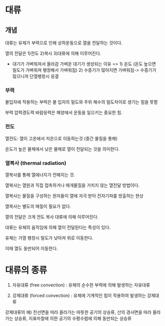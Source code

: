 # 대류

## 개념 


대류는 유제가 부력으로 인해 상하운동으로 열을 전달하는 것이다.

열의 전달은 1)전도 2)복사 3)대류에 의해 이루어진다.

* 대기가 가벼워져서 올라감
가벼운 대기가 생성되는 이유 => 1) 온도 (온도 높으면 밀도가 가벼워져 팽창해서 가벼워짐) 2) 수증기가 많아지면 가벼워짐-> 수증기가 많으니까 단열팽창시 응결

### 부력
물입자에 작용하는 부력은 물 입자의 밀도와 주위 해수의 밀도차이로 생기는 힘을 뜻함

부력 압력경도력 바람응력은 해양에서 운동을 일으키는 중요한 힘.


### 전도

열전도: 열이 고온에서 저온으로 이동하는것 (중간 물질을 통해)

온도가 높은 물체에서 낮은 물체로 열이 전달되는 것을 의미한다.

### 열복사 (thermal radiation)

열복사를 통해 열에너지가 전해지는 것.

열복사는 열원과 직접 접촉하거나 매개물질을 거치지 않는 열전달 방법이다.

열복사는 물질을 구성하는 원자들이 열에 자극 받아 전자기파를 방출하는 현상

열복사는 별도의 매질이 필요가 없다.



열의 전달은 크게 전도 복사 대류에 의해 이루어진다.

대류는 유체의 움직임에 의해 열이 전달된다는 특성이 있다.

유체는 가열 팽창시 밀도가 낮아져 위로 이동한다. 

이때 열도 동반되어 이동한다.

# 대류의 종류

1) 자유대류 (free convection) : 유체의 순수한 부력에 의해 발생하는 자유대류

2) 강제대류 (forced convection) : 유체에 기계적인 힘이 작용하여 발생하는 강제대류

강제대류의 예) 전선면을 따라 올라가는 따뜻한 공기의 상승류, 산의 경사면을 따라 올라가는 상승류, 지표마찰에 의한 공기의 수평수렴에 의해 동반되는 상승류




